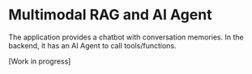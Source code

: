 # Multimodal RAG and AI Agent

The application provides a chatbot with conversation memories.
In the backend, it has an AI Agent to call tools/functions.

[Work in progress]